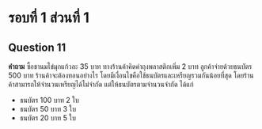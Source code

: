 # รอบที่ 1 ส่วนที่ 1

## Question 11

**คำถาม** ซื้อชานมไข่มุกแก้วละ 35 บาท ทางร้านค้าคิดค่าถุงพลาสติกเพิ่ม 2 บาท ลูกค้าจ่ายด้วยธนบัตร 500 บาท ร้านค้าจะต้องทอนอย่างไร โดยมีเงื่อนไขคือใช้ธนบัตรและเหรียญรวมกันน้อยที่สุด โดยร้านค้าสามารถให้จำนวนเหรียญได้ไม่จำกัด แต่ให้ธนบัตรตามจำนวนจำกัด ได้แก่
* ธนบัตร 100 บาท 2 ใบ
* ธนบัตร 50 บาท 3 ใบ
* ธนบัตร 20 บาท 5 ใบ